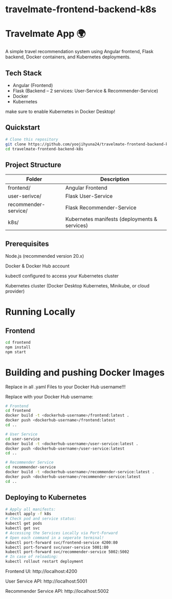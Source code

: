 # travelmate-frontend-backend-k8s

# Travelmate App 🌍

A simple travel recommendation system using Angular frontend, Flask backend, Docker containers, and Kubernetes deployments.

## Tech Stack
- Angular (Frontend)
- Flask (Backend – 2 services: User-Service & Recommender-Service)
- Docker
- Kubernetes

make sure to enable Kubernetes in Docker Desktop!

## Quickstart

```bash
# Clone this repository
git clone https://github.com/yoojihyuna24/travelmate-frontend-backend-k8s.git
cd travelmate-frontend-backend-k8s
```

## Project Structure

| Folder               | Description                                  |
|----------------------|----------------------------------------------|
| frontend/            | Angular Frontend                             |
| user-serivce/        | Flask User-Service                           |
| recommender-service/ | Flask Recommender-Service                    |
| k8s/                 | Kubernetes manifests (deployments & services)|

## Prerequisites

Node.js (recommended version 20.x)

Docker & Docker Hub account

kubectl configured to access your Kubernetes cluster

Kubernetes cluster (Docker Desktop Kubernetes, Minikube, or cloud provider)

# Running Locally

## Frontend
```bash
cd frontend
npm install
npm start
```

# Building and pushing Docker Images

Replace <your-username> in all .yaml Files to your Docker Hub  username!!!

Replace <dockerhub-username> with your Docker Hub username:

```bash
# Frontend
cd frontend
docker build -t <dockerhub-username>/frontend:latest .
docker push <dockerhub-username>/frontend:latest
cd ..

# User Service
cd user-service
docker build -t <dockerhub-username>/user-service:latest .
docker push <dockerhub-username>/user-service:latest
cd ..

# Recommender Service
cd recommender-service
docker build -t <dockerhub-username>/recommender-service:latest .
docker push <dockerhub-username>/recommender-service:latest
cd ..
```

## Deploying to Kubernetes

```bash
# Apply all manifests:
kubectl apply -f k8s
# Check pod and service status:
kubectl get pods
kubectl get svc
# Accessing the Services Locally via Port-Forward
# Open each command in a seperate terminal!
kubectl port-forward svc/frontend-service 4200:80
kubectl port-forward svc/user-service 5001:80
kubectl port-forward svc/recommender-service 5002:5002
# In case of reloading:
kubectl rollout restart deployment 
```

Frontend UI: http://localhost:4200

User Service API: http://localhost:5001

Recommender Service API: http://localhost:5002